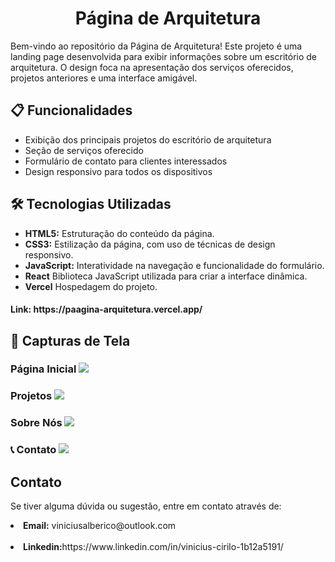 <h1 align="center">Página de Arquitetura</h1>
<p>Bem-vindo ao repositório da Página de Arquitetura! Este projeto é uma landing page desenvolvida para exibir informações sobre um escritório de arquitetura. O design foca na apresentação dos serviços oferecidos, projetos anteriores e uma interface amigável.</p>

<h2>📋 Funcionalidades</h2>

<ul>
<li>Exibição dos principais projetos do escritório de arquitetura</li>
<li>Seção de serviços oferecido</li>
<li>Formulário de contato para clientes interessados</li>
<li>Design responsivo para todos os dispositivos</li>
</ul>

<h2>🛠️ Tecnologias Utilizadas</h2>

<ul>
<li><b>HTML5:</b> Estruturação do conteúdo da página.</li>
<li><b>CSS3:</b> Estilização da página, com uso de técnicas de design responsivo.</li>
<li><b>JavaScript:</b> Interatividade na navegação e funcionalidade do formulário.</li>
<li><b>React</b> Biblioteca JavaScript utilizada para criar a interface dinâmica.</li>
<li><b>Vercel</b> Hospedagem do projeto.</li>
</ul>

<h4><b>Link:</b><a> https://paagina-arquitetura.vercel.app/</a></h4>

<h2> 📸 Capturas de Tela

<h3> Página Inicial
<img src="../proj-arq-vinicius/public/paginaInicial.png">

<h3> Projetos
<img src="../proj-arq-vinicius/public/paginaProjetos.png">

<h3> Sobre Nós
<img src="../proj-arq-vinicius/public/sobreNos.png">

<h3>📞 Contato
<img src="../proj-arq-vinicius/public/contato.png">

<h2> Contato</h2>
<p>Se tiver alguma dúvida ou sugestão, entre em contato através de:</p>

<li><b>Email:</b><a> viniciusalberico@outlook.com</a></li>
<br>
<li><b>Linkedin:</b><a>https://www.linkedin.com/in/vinicius-cirilo-1b12a5191/</a></li>
